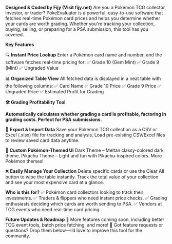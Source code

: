 **Designed & Coded by Fijy (Visit fijy.net)**
Are you a Pokémon TCG collector, investor, or trader? PokeEvaluator is a powerful, easy-to-use software that fetches real-time Pokémon card prices and helps you determine whether your cards are worth grading. Whether you're tracking your collection, buying, selling, or preparing for a PSA submission, this tool has you covered.

**Key Features**

🔍 **Instant Price Lookup**
Enter a Pokémon card name and number, and the software fetches real-time pricing for:
✅ Grade 10 (Gem Mint)
✅ Grade 9 (Mint)
✅ Ungraded Value

**📊 Organized Table View**
All fetched data is displayed in a neat table with the following columns:
✅ Card Name
✅ Grade 10 Price
✅ Grade 9 Price
✅ Ungraded Price
✅ Estimated Profit for Grading

**🛠️ Grading Profitability Tool**

**Automatically calculates whether grading a card is profitable, factoring in grading costs.
Perfect for PSA submissions.**

📁 **Export & Import Data**
Save your Pokémon TCG collection as a CSV or Excel (.xlsx) file for tracking and analysis.
Load pre-existing CSV/Excel files to review saved card data anytime.

🎨 **Custom Pokémon-Themed UI**
Dark Theme – Meltan classy-colored dark theme.
Pikachu Theme – Light and fun with Pikachu-inspired colors.
More Pokémon themes!

❌ **Easily Manage Your Collection**
Delete specific cards or use the Clear All button to wipe the table instantly.
Track the total value of your collection and see your most expensive card at a glance.

**Who is this for?**
✅ Pokémon card collectors looking to track their investments.
✅ Traders & flippers who need instant price checks.
✅ Grading enthusiasts deciding which cards are worth sending to PSA.
✅ Vendors at TCG events who need real-time card pricing.

**Future Updates & Roadmap**
🚀 More features coming soon, including better TCG event tools, batch price fetching, and more!
💬 Got feature requests or questions? Drop them below—I’d love to improve this tool for the community.
